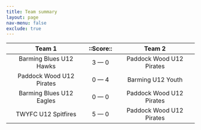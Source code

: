 ```yaml
---
title: Team summary
layout: page
nav-menu: false
exclude: true
---
```




|          Team 1          |  ::Score::  |          Team 2          |
|:------------------------:|:-----------:|:------------------------:|
| Barming Blues U12 Hawks  | 3 &mdash; 0 | Paddock Wood U12 Pirates |
| Paddock Wood U12 Pirates | 0 &mdash; 4 |    Barming U12 Youth     |
| Barming Blues U12 Eagles | 0 &mdash; 0 | Paddock Wood U12 Pirates |
|   TWYFC U12 Spitfires    | 5 &mdash; 0 | Paddock Wood U12 Pirates |

 <br /><br /><br />